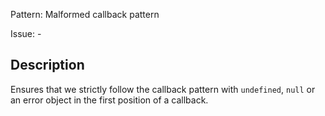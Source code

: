 Pattern: Malformed callback pattern

Issue: -

## Description

Ensures that we strictly follow the callback pattern with `undefined`, `null` or an error object in the first position of a callback.